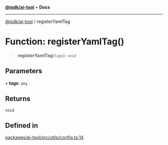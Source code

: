 [**@isdk/ai-tool**](../README.md) • **Docs**

***

[@isdk/ai-tool](../globals.md) / registerYamlTag

# Function: registerYamlTag()

> **registerYamlTag**(`tags`): `void`

## Parameters

• **tags**: `any`

## Returns

`void`

## Defined in

[packages/ai-tool/src/utils/config.ts:14](https://github.com/isdk/ai-tool.js/blob/b0813174e9b350ae47231f8e5f885150313123b0/src/utils/config.ts#L14)
